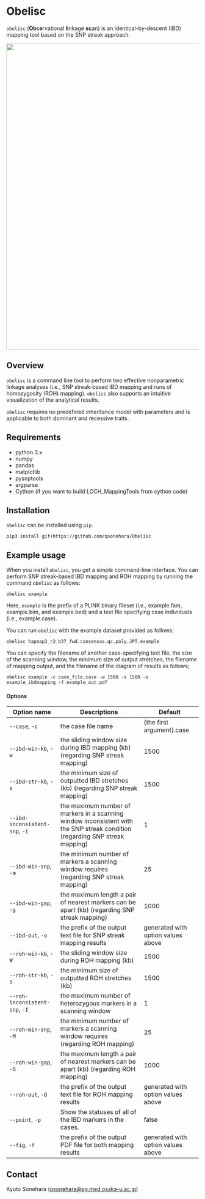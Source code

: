 # Obelisc
`obelisc` (**Ob**s**e**rvational **li**nkage **sc**an) is an identical-by-descent (IBD) mapping tool based on the SNP streak approach.

<p><img src="https://github.com/qsonehara/Obelisc/blob/images/Obelisc_overview.png" width=800px></p>

## Overview

`obelisc` is a command line tool to perform two effective nonparametric linkage analyses (i.e., SNP streak-based IBD mapping and runs of homozygosity (ROH) mapping). `obelisc` also supports an intuitive visualization of the analytical results.

`obelisc` requires no predefined inheritance model with parameters and is applicable to both dominant and recessive traits.



## Requirements

- python 3.x
- numpy
- pandas
- matplotlib
- pysnptools
- argparse
- Cython (if you want to build LOCH_MappingTools from cython code)



## Installation

`obelisc` can be installed using `pip`.

```
pip3 install git+https://github.com/qsonehara/Obelisc
```



## Example usage

When you install `obelisc`, you get a simple command-line interface. You can perform SNP streak-based IBD mapping and ROH mapping by running the command `obelisc` as follows:

```
obelisc example
```

Here, `example` is the prefix of a PLINK binary fileset (i.e., example.fam, example.bim, and example.bed) and a text file specifying case individuals (i.e., example.case).

You can run `obelisc` with the example dataset provided as follows:

```
obelisc hapmap3_r2_b37_fwd.consensus.qc.poly.JPT.example
```

You can specify the filename of another case-specifying text file, the size of the scanning window, the minimum size of output stretches, the filename of mapping output, and the filename of the diagram of results as follows;

```
obelisc example -c case_file.case -w 1500 -s 1500 -o example_ibdmapping -f example_out.pdf
```

#### Options

| Option name                    | Descriptions                                                 | Default                            |
| ------------------------------ | ------------------------------------------------------------ | ---------------------------------- |
| `--case`, `-c`                 | the case file name                                           | {the first argument}.case          |
| `--ibd-win-kb`, `-w`           | the sliding window size during IBD mapping (kb) (regarding SNP streak mapping) | 1500                               |
| `--ibd-str-kb`, `-s`           | the minimum size of outputted IBD stretches (kb) (regarding SNP streak mapping) | 1500                               |
| `--ibd-inconsistent-snp`, `-i` | the maximum number of markers in a scanning window inconsistent with the SNP streak condition  (regarding SNP streak mapping) | 1                                  |
| `--ibd-min-snp`, `-m`          | the minimum number of markers a scanning window requires  (regarding SNP streak mapping) | 25                                 |
| `--ibd-win-gap`, `-g`          | the maximum length a pair of nearest markers can be apart (kb) (regarding SNP streak mapping) | 1000                               |
| `--ibd-out`, `-o`              | the prefix of the output text file for SNP streak mapping results | generated with option values above |
| `--roh-win-kb`, `-W`           | the sliding window size during ROH mapping (kb)              | 1500                               |
| `--roh-str-kb`, `-S`           | the minimum size of outputted ROH stretches (kb)             | 1500                               |
| `--roh-inconsistent-snp`, `-I` | the maximum number of heterozygous markers in a scanning window | 1                                  |
| `--roh-min-snp`, `-M`          | the minimum number of markers a scanning window requires  (regarding ROH mapping) | 25                                 |
| `--roh-win-gap`, `-G`          | the maximum length a pair of nearest markers can be apart (kb) (regarding ROH mapping) | 1000                               |
| `--roh-out`, `-O`              | the prefix of the output text file for ROH mapping results   | generated with option values above |
| `--point`, `-p`                | Show the statuses of all of the IBD markers in the cases.    | false                              |
| `--fig`, `-f`                  | the prefix of the output PDF file for both mapping results   | generated with option values above |



## Contact

Kyuto Sonehara ([qsonehara@sg.med.osaka-u.ac.jp](mailto:qsonehara@sg.med.osaka-u.ac.jp))
